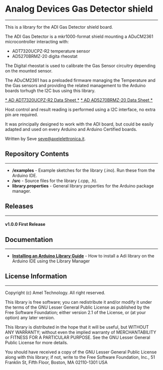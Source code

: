 # Analog Devices Gas Detector shield 
----

This is a library for the ADI Gas Detector shield board.

The ADI Gas Detector is a mkr1000-format shield mounting a ADuCM2361 microcontroller interacting with:

- ADT7320UCPZ-R2 temperature sensor
- AD5270BRMZ-20 digita rheostat

The Digital rheostat is used to calibrate the Gas Sensor circuitry depending on the mounted sensor.

The ADuCM2361 has a preloaded firmware managing the Temperature and the Gas sensors and providing the
related management to the Arduino boards torhugh the I2C bus using this library.
 
[* AD ADT7320UCPZ-R2 Data Sheet *](http://www.analog.com/media/en/technical-documentation/data-sheets/ADT7320.pdf)
[* AD AD5270BRMZ-20 Data Sheet *](http://www.analog.com/media/en/technical-documentation/data-sheets/AD5270_5271.pdf)

Host control and result reading is performed using a I2C interface, no extra pin are required.

It was principally designed to work with the ADI board, but could
be easily adapted and used on every Arduino and Arduino Certified boards.

Written by Seve <seve@axelelettronica.it>.

## Repository Contents
-------------------
* **/examples** - Example sketches for the library (.ino). Run these from the Arduino IDE. 
* **/src** - Source files for the library (.cpp, .h).
* **library.properties** - General library properties for the Arduino package manager.

## Releases
---
#### v1.0.0 First Release

## Documentation
--------------

* **[Installing an Arduino Library Guide](http://www.arduino.cc/en/Guide/Libraries#toc3)** - How to install a Adi library on the Arduino IDE using the Library Manager


## License Information
-------------------

Copyright (c) Amel Technology. All right reserved.

This library is free software; you can redistribute it and/or
modify it under the terms of the GNU Lesser General Public
License as published by the Free Software Foundation; either
version 2.1 of the License, or (at your option) any later version.

This library is distributed in the hope that it will be useful,
but WITHOUT ANY WARRANTY; without even the implied warranty of
MERCHANTABILITY or FITNESS FOR A PARTICULAR PURPOSE. See the GNU
Lesser General Public License for more details.

You should have received a copy of the GNU Lesser General Public
License along with this library; if not, write to the Free Software
Foundation, Inc., 51 Franklin St, Fifth Floor, Boston, MA 02110-1301 USA

